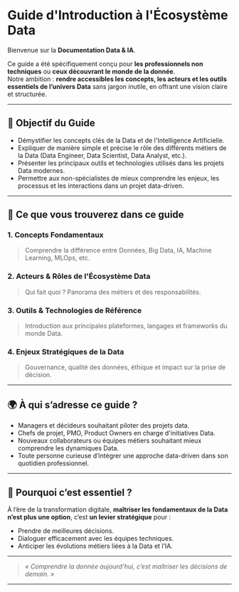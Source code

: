 # Guide d'Introduction à l'Écosystème Data

Bienvenue sur la **Documentation Data & IA**.

Ce guide a été spécifiquement conçu pour **les professionnels non techniques** ou **ceux découvrant le monde de la donnée**.  
Notre ambition : **rendre accessibles les concepts, les acteurs et les outils essentiels de l’univers Data** sans jargon inutile, en offrant une vision claire et structurée.

---

## 🎯 Objectif du Guide

- Démystifier les concepts clés de la Data et de l'Intelligence Artificielle.
- Expliquer de manière simple et précise le rôle des différents métiers de la Data (Data Engineer, Data Scientist, Data Analyst, etc.).
- Présenter les principaux outils et technologies utilisés dans les projets Data modernes.
- Permettre aux non-spécialistes de mieux comprendre les enjeux, les processus et les interactions dans un projet data-driven.

---

## 🧭 Ce que vous trouverez dans ce guide

### 1. Concepts Fondamentaux
> Comprendre la différence entre Données, Big Data, IA, Machine Learning, MLOps, etc.

### 2. Acteurs & Rôles de l'Écosystème Data
> Qui fait quoi ? Panorama des métiers et des responsabilités.

### 3. Outils & Technologies de Référence
> Introduction aux principales plateformes, langages et frameworks du monde Data.

### 4. Enjeux Stratégiques de la Data
> Gouvernance, qualité des données, éthique et impact sur la prise de décision.

---

## 🌍 À qui s’adresse ce guide ?

- Managers et décideurs souhaitant piloter des projets data.
- Chefs de projet, PMO, Product Owners en charge d'initiatives Data.
- Nouveaux collaborateurs ou équipes métiers souhaitant mieux comprendre les dynamiques Data.
- Toute personne curieuse d’intégrer une approche data-driven dans son quotidien professionnel.

---

## 🔮 Pourquoi c’est essentiel ?

À l’ère de la transformation digitale, **maîtriser les fondamentaux de la Data n’est plus une option**, c’est **un levier stratégique** pour :
- Prendre de meilleures décisions.
- Dialoguer efficacement avec les équipes techniques.
- Anticiper les évolutions métiers liées à la Data et l’IA.

---

> *« Comprendre la donnée aujourd'hui, c’est maîtriser les décisions de demain. »*

---
